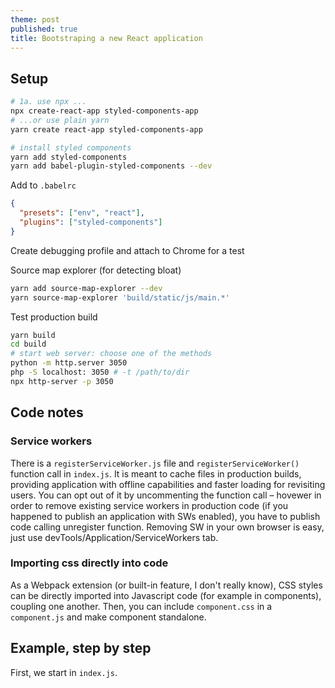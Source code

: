 ```yaml
---
theme: post
published: true
title: Bootstraping a new React application
---
```

## Setup

```bash
# 1a. use npx ...
npx create-react-app styled-components-app
# ...or use plain yarn
yarn create react-app styled-components-app

# install styled components
yarn add styled-components
yarn add babel-plugin-styled-components --dev
```

Add to `.babelrc`
```json
{
  "presets": ["env", "react"],
  "plugins": ["styled-components"]
}
```

Create debugging profile and attach to Chrome for a test

Source map explorer (for detecting bloat)
```bash
yarn add source-map-explorer --dev
yarn source-map-explorer 'build/static/js/main.*'
```

Test production build
```bash
yarn build
cd build
# start web server: choose one of the methods
python -m http.server 3050
php -S localhost: 3050 # -t /path/to/dir
npx http-server -p 3050
```

## Code notes

### Service workers
There is a `registerServiceWorker.js` file and `registerServiceWorker()` function call in `index.js`. It is meant to cache files in production builds, providing application with offline capabilities and faster loading for revisiting users. You can opt out of it by uncommenting the function call – hovewer in order to remove existing service workers in production code (if you happened to publish an application with SWs enabled), you have to publish code calling unregister function. Removing SW in your own browser is easy, just use devTools/Application/ServiceWorkers tab.

### Importing css directly into code
As a Webpack extension (or built-in feature, I don't really know), CSS styles can be directly imported into Javascript code (for example in components), coupling one another. Then, you can include `component.css` in a `component.js` and make component standalone.

## Example, step by step
First, we start in `index.js`. 